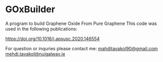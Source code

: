 # GOxBuilder
A program to build Graphene Oxide From Pure Graphene
This code was used in the following publications:

https://doi.org/10.1016/j.apsusc.2020.146554

For question or inquries please contact me:
mahditavakol90@gmail.com
mehdi.tavakol@nuigalway.ie
